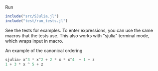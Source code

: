 Run

```julia
include("src/SJulia.jl")
include("test/run_tests.jl")
```

See the tests for examples.  To enter expressions, you can use the
same macros that the tests use. This also works with "sjulia" terminal
mode, which wraps input in macro.

An example of the canonical ordering

```julia
sjulia> x^3 * x^2 + 2 * x * x^4  + 1 + z
1 + 3 * x ^ 5 + z
```
